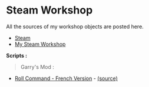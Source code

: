 # Steam Workshop

All the sources of my workshop objects are posted here.

- [Steam](https://steamcommunity.com/)
- [My Steam Workshop](https://steamcommunity.com/id/keketiger/myworkshopfiles/)

**Scripts :**

> Garry's Mod :
* [Roll Command - French Version](https://steamcommunity.com/sharedfiles/filedetails/?id=1251083430) - [(source)](https://github.com/keketiger/Steam/blob/master/Workshop/Roll%20Command%20-%20French%20Version/lua/darkrp_modules/command_roll/sv_roll.lua)
